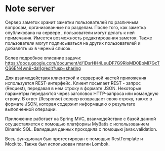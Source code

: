 # Note server
Сервер заметок хранит заметки пользователей по различным вопросам, организованные по разделам. После того, как заметка опубликована на сервере , пользователи могут делать к ней примечания. Имеется возможность редактирования заметок.
Также пользователи могут подписываться на других пользователей и добавлять их в черный список.

Более подробное описание задачи: https://docs.google.com/document/d/1DsrHH4LeuDF7G9RloMD0EpMl7GcTQS6EN4wn9-dal1g/edit?usp=sharing

Для взаимодействия клиентской и серверной частей приложения используется REST-интерфейс. Клиент посылает REST - запрос (Request), передавая в нем строку в формате JSON. Некоторые параметры передаются через заголовок HTTP-запроса или командную строку. В ответ (Response) сервер возвращает свою строку, также в формате JSON, которая содержит информацию о результате выполненной операции.

Приложение работает на Spring MVC, взаимодействие с базой данной осуществляется с помощью платформы MyBatis с использованием Dinamic SQL. Валидация данных проходила с помощью javax.validation.

Весь функционал был протестирован с помощью RestTemplate и Mockito. Также был использован плагин Lombok.
